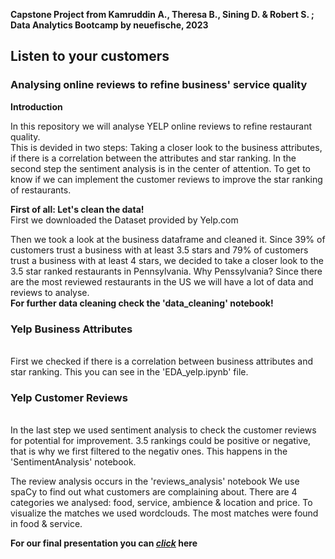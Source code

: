 **Capstone Project from Kamruddin A., Theresa B.,  Sining D. & Robert S. ; Data Analytics Bootcamp by neuefische, 2023**

## Listen to your  customers

### Analysing online reviews to refine business' service quality


**Introduction**

In this repository we will analyse YELP online reviews to refine restaurant quality. 
<br>
This is devided in two steps: Taking a closer look to the business attributes, if there is a correlation between the attributes and star ranking.
In the second step the sentiment analysis is in the center of attention. To get to know if we can implement the customer reviews to improve the star ranking of restaurants.

**First of all: Let's clean the data!**
<br>
First we downloaded the Dataset provided by Yelp.com

Then we took a look at the business dataframe and cleaned it.
Since 39% of customers trust a business with at least 3.5 stars and 79% of customers trust a business with at least 4 stars, we decided to take a closer look to the 3.5 star ranked restaurants in Pennsylvania. Why Penssylvania? Since there are the most reviewed restaurants in the US we will have a lot of data and reviews to analyse.
<br>
**For further data cleaning check the 'data_cleaning' notebook!**
<br>
### Yelp Business Attributes
<br>
First we checked if there is a correlation between business attributes and star ranking.
This you can see in the 'EDA_yelp.ipynb' file.

### Yelp Customer Reviews
<br>
In the last step we used sentiment analysis to check the customer reviews for potential for improvement. 3.5 rankings could be positive or negative, that is why we first filtered to the negativ ones. This happens in the 'SentimentAnalysis' notebook.

The review analysis occurs in the 'reviews_analysis' notebook 
We use spaCy to find out what customers are complaining about.
There are 4 categories we analysed: food, service, ambience & location and price. To visualize the matches we used wordclouds. 
The most matches were found in food & service. 


**For our final presentation you can  [*click*]([3_Intro_to_Notebooks.ipynb](https://www.canva.com/design/DAF0avXAMVE/k72AP0zTyQgdv65lY87ZMg/view)https://www.canva.com/design/DAF0avXAMVE/k72AP0zTyQgdv65lY87ZMg/view) here**

